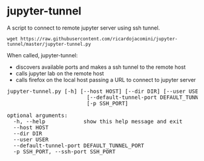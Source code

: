 # jupyter-tunnel
A script to connect to remote jupyter server using ssh tunnel.

```
wget https://raw.githubusercontent.com/ricardojacomini/jupyter-tunnel/master/jupyter-tunnel.py
```

When called, jupyter-tunnel:
+ discovers available ports and makes a ssh tunnel to the remote host
+ calls jupyter lab on the remote host
+ calls firefox on the local host passing a URL to connect to jupyter server

<pre>
jupyter-tunnel.py [-h] [--host HOST] [--dir DIR] [--user USER]
                         [--default-tunnel-port DEFAULT_TUNNEL_PORT]
                         [-p SSH_PORT]

optional arguments:
  -h, --help            show this help message and exit
  --host HOST
  --dir DIR
  --user USER
  --default-tunnel-port DEFAULT_TUNNEL_PORT
  -p SSH_PORT, --ssh-port SSH_PORT

</pre>
